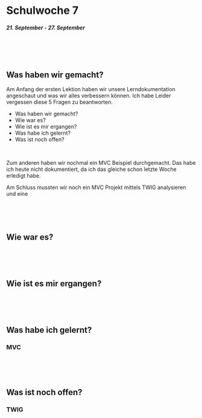 # Schulwoche 7
##### 21. September - 27. September

<br>
<br>
<br>


## Was haben wir gemacht?
Am Anfang der ersten Lektion haben wir unsere Lerndokumentation angeschaut und was wir alles verbessern können. Ich habe Leider vergessen diese 5 Fragen zu beantworten.
- Was haben wir gemacht?
- Wie war es?
- Wie ist es mir ergangen?
- Was habe ich gelernt?
- Was ist noch offen?

<br>

Zum anderen haben wir nochmal ein MVC Beispiel durchgemacht. Das habe ich heute nicht dokumentiert, da ich das gleiche schon letzte Woche erledigt habe.

Am Schluss mussten wir noch ein MVC Projekt mittels TWIG analysieren und eine


<br>
<br>
<br>

## Wie war es?


<br>
<br>
<br>

## Wie ist es mir ergangen?

<br>
<br>
<br>

## Was habe ich gelernt?

### MVC


<br>
<br>
<br>

## Was ist noch offen?

### TWIG

